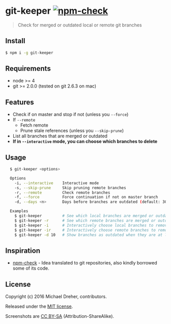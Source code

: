 # git-keeper [![npm-check](http://img.shields.io/npm/dm/git-keeper.svg)](https://www.npmjs.org/package/git-keeper)
> Check for merged or outdated local or remote git branches

## Install

```bash
$ npm i -g git-keeper
```

## Requirements

* node >= 4
* git >= 2.0.0 (tested on git 2.6.3 on mac)

## Features

* Check if on master and stop if not (unless you `--force`)
* If `--remote`
  * Fetch remote 
  * Prune stale references (unless you `--skip-prune`)
* List all branches that are merged or outdated 
* **If in `--interactive` mode, you can choose which branches to delete**

## Usage

```bash
  $ git-keeper <options>

  Options
    -i, --interactive    Interactive mode
    -s, --skip-prune     Skip pruning remote branches
    -r, --remote         Check remote branches
    -f, --force          Force continuation if not on master branch
    -d, --days <n>       Days before branches are outdated (default: 30)

  Examples
    $ git-keeper         # See which local branches are merged or outdated
    $ git-keeper -r      # See which remote branches are merged or outdated
    $ git-keeper -i      # Interactively choose local branches to remove 
    $ git-keeper -ir     # Interactively choose remote branches to remove 
    $ git-keeper -d 10   # Show branches as outdated when they are at least 10 days old 
```

## Inspiration

* [npm-check](https://github.com/dylang/npm-check) - Idea translated to git repositories, also kindly borrowed some of its code.

## License
Copyright (c) 2016 Michael Dreher, contributors.

Released under the [MIT license](https://tldrlegal.com/license/mit-license).

Screenshots are [CC BY-SA](http://creativecommons.org/licenses/by-sa/4.0/) (Attribution-ShareAlike).
